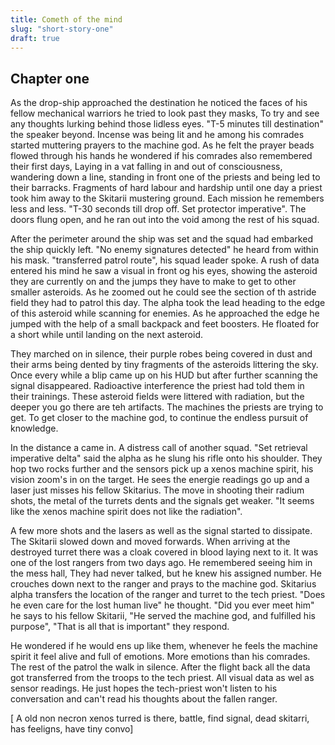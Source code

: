 ```yaml
---
title: Cometh of the mind
slug: "short-story-one"
draft: true
---
```


## Chapter one

As the drop-ship approached the destination he noticed the faces of his fellow mechanical warriors he tried to look past they masks,
To try and see any thoughts lurking behind those lidless eyes. "T-5 minutes till destination" the speaker beyond.
Incense was being lit and he among his comrades started muttering prayers to the machine god. 
As he felt the prayer beads flowed through his hands he wondered if his comrades also remembered their first days,
Laying in a vat falling in and out of consciousness, wandering down a line, standing in front one of the priests and being led to their barracks.
Fragments of hard labour and hardship until one day a priest took him away to the Skitarii mustering ground.
Each mission he remembers less and less. "T-30 seconds till drop off. Set protector imperative".
The doors flung open, and he ran out into the void among the rest of his squad.

After the perimeter around the ship was set and the squad had embarked the ship quickly left. "No enemy signatures detected" he heard from within his mask.
"transferred patrol route", his squad leader spoke. A rush of data entered his mind he saw a visual in front og his eyes,
showing the asteroid they are currently on and the jumps they have to make to get to other smaller asteroids. 
As he zoomed out he could see the section of th astride field they had to patrol this day. The alpha took the lead heading to the edge of this asteroid while scanning for enemies.
As he approached the edge he jumped with the help of a small backpack and feet boosters. He floated for a short while until landing on the next asteroid.

They marched on in silence, their purple robes being covered in dust and their arms being dented by tiny fragments of the asteroids littering the sky.
Once every while a blip came up on his HUD but after further scanning the signal disappeared. Radioactive interference the priest had told them in their trainings.
These asteroid fields were littered with radiation, but the deeper you go there are teh artifacts. The machines the priests are trying to get.
To get closer to the machine god, to continue the endless pursuit of knowledge.

In the distance a came in. A distress call of another squad. "Set retrieval imperative delta" said the alpha as he slung his rifle onto his shoulder.
They hop two rocks further and the sensors pick up a xenos machine spirit, his vision zoom's in on the target. He sees the energie readings go up and a laser just misses his fellow Skitarius.
The move in shooting their radium shots, the metal of the turrets dents and the signals get weaker. "It seems like the xenos machine spirit does not like the radiation".

A few more shots and the lasers as well as the signal started to dissipate. The Skitarii slowed down and moved forwards. When arriving at the destroyed turret there was a cloak covered in blood laying next to it.
It was one of the lost rangers from two days ago. He remembered seeing him in the mess hall, They had never talked, but he knew his assigned number.
He crouches down next to the ranger and prays to the machine god. Skitarius alpha transfers the location of the ranger and turret to the tech priest.
"Does he even care for the lost human live" he thought. "Did you ever meet him" he says to his fellow Skitarii, "He served the machine god, and fulfilled his purpose",
"That is all that is important" they respond.

He wondered if he would ens up like them, whenever he feels the machine spirit it feel alive and full of emotions. More emotions than his comrades.
The rest of the patrol the walk in silence. After the flight back all the data got transferred from the troops to the tech priest.
All visual data as wel as sensor readings. He just hopes the tech-priest won't listen to his conversation and can't read his thoughts about the fallen ranger.

[ A old non necron xenos turred is there, battle, find signal, dead skitarri, has feeligns, have tiny convo]
